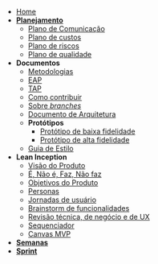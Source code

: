 - [Home](/)
- [**Planejamento**](./Planejamento/planejamento.md)
   - [Plano de Comunicação](./Planejamento/comunicacao.md)
   - [Plano de custos](./Planejamento/custos.md)
   - [Plano de riscos](./Planejamento/riscos.md)
   - [Plano de qualidade](./Planejamento/plano-qualidade.md)
- **Documentos**
   - [Metodologias](./Documentos/metodologia.md)
   - [EAP](./Documentos/eap.md)
   - [TAP](./Documentos/tap.md)
   - [Como contribuir](./Documentos/guia-contribuicao.md)
   - [Sobre _branches_](./Documentos/politicas-branch.md)
   - [Documento de Arquitetura](./Documentos/arquitetura.md)
   - **Protótipos**
      - [Protótipo de baixa fidelidade](./Documentos/prototipos/baixa-fidelidade.md)
      - [Protótipo de alta fidelidade](./Documentos/prototipos/alta-fidelidade.md)
   - [Guia de Estilo](./Documentos/guia-de-estilo.md)
- **Lean Inception**
	- [Visão do Produto](./Leaninception/visao-do-produto.md)
	- [É, Não é, Faz, Não faz](./Leaninception/e-naoe-faz-naofaz.md)
	- [Objetivos do Produto](./Leaninception/objetivos.md)
	- [Personas](./Leaninception/personas.md)
	- [Jornadas de usuário](./Leaninception/jornadas.md)
	- [Brainstorm de funcionalidades](./Leaninception/brainstorm.md)
	- [Revisão técnica, de negócio e de UX](./Leaninception/revisao-tecnica.md)
	- [Sequenciador](./Leaninception/sequenciador.md)
	- [Canvas MVP](./Leaninception/mvp.md)
- [**Semanas**](./Semanas/semanas.md)
- [**Sprint**](./Sprint/sprints.md)

